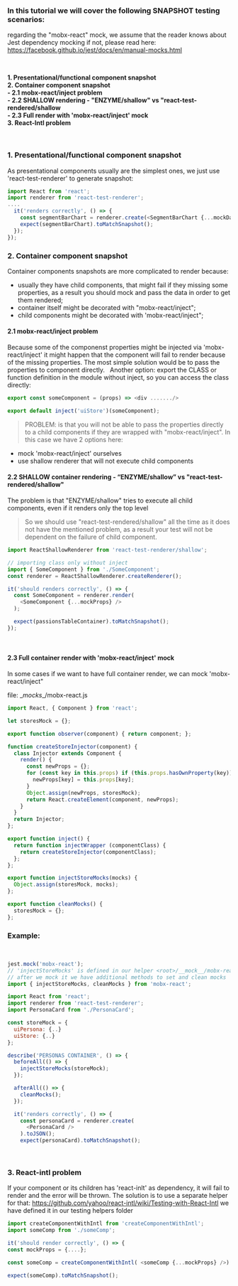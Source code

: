 ### In this tutorial we will cover the following SNAPSHOT testing scenarios:
regarding the "mobx-react" mock, we assume that the reader knows about Jest dependency mocking if not, please read here:
https://facebook.github.io/jest/docs/en/manual-mocks.html

&nbsp;

**1. Presentational/functional component snapshot**<br/>
**2. Container component snapshot**<br/>
**- 2.1 mobx-react/inject problem**<br/>
**- 2.2 SHALLOW rendering - "ENZYME/shallow" vs "react-test-rendered/shallow**<br/>
**- 2.3 Full render with 'mobx-react/inject' mock**<br/>
**3. React-Intl problem**

&nbsp;&nbsp;

### 1. Presentational/functional component snapshot
As presentational components usually are the simplest ones, we just use 'react-test-renderer' to generate snapshot:

```javascript
import React from 'react';
import renderer from 'react-test-renderer';
....
  it('renders correctly', () => {
    const segmentBarChart = renderer.create(<SegmentBarChart {...mockData} />).toJSON();
    expect(segmentBarChart).toMatchSnapshot();
  });
});
```

### 2. Container component snapshot
Container components snapshots are more complicated to render because:
- usually they have child components, that might fail if they missing some properties, as a result you should mock and pass the data in order to get them rendered;
- container itself might be decorated with "mobx-react/inject";
- child components might be decorated with 'mobx-react/inject";
&nbsp;
#### 2.1 mobx-react/inject problem
Because some of the componenst properties might be injected via 'mobx-react/inject' it might happen that the component will fail to render because of the missing properties.
The most simple solution would be to pass the properties to component directly.
&nbsp;
Another option: export the CLASS or function definition in the module without inject, so you can access the class directly:
```javascript
export const someComponent = (props) => <div ......./>

export default inject('uiStore')(someComponent);
```

> PROBLEM: is that you will not be able to pass the properties directly to a child components if they are wrapped with "mobx-react/inject".
In this case we have 2 options here:
- mock 'mobx-react/inject' ourselves
- use shallow renderer that will not execute child components
&nbsp;
####  2.2 SHALLOW container rendering - “ENZYME/shallow” vs "react-test-rendered/shallow"
The problem is that "ENZYME/shallow" tries to execute all child components, even if it renders only the top level
> So we should use "react-test-rendered/shallow" all the time as it does not have the mentioned problem, as a result your test will not be dependent on the failure of child component.
```javascript
import ReactShallowRenderer from 'react-test-renderer/shallow';

// importing class only without inject
import { SomeComponent } from './SomeComponent';
const renderer = ReactShallowRenderer.createRenderer();

it('should renders correctly', () => {
  const SomeComponent = renderer.render(
    <SomeComponent {...mockProps} />
  );

  expect(passionsTableContainer).toMatchSnapshot();
});
```
&nbsp;
#### 2.3 Full container render with 'mobx-react/inject' mock
In some cases if we want to have full container render, we can mock 'mobx-react/inject"

file: \__mocks__/mobx-react.js
```javascript
import React, { Component } from 'react';

let storesMock = {};

export function observer(component) { return component; };

function createStoreInjector(component) {
  class Injector extends Component {
    render() {
      const newProps = {};
      for (const key in this.props) if (this.props.hasOwnProperty(key)) {
        newProps[key] = this.props[key];
      }
      Object.assign(newProps, storesMock);
      return React.createElement(component, newProps);
    }
  }
  return Injector;
};

export function inject() {
  return function injectWrapper (componentClass) {
    return createStoreInjector(componentClass);
  };
};

export function injectStoreMocks(mocks) {
  Object.assign(storesMock, mocks);
};

export function cleanMocks() {
  storesMock = {};
};
```
### Example:
&nbsp;
```javascript
jest.mock('mobx-react');
// 'injectStoreMocks' is defined in our helper <root>/__mock__/mobx-react.js
// after we mock it we have additional methods to set and clean mocks
import { injectStoreMocks, cleanMocks } from 'mobx-react';

import React from 'react';
import renderer from 'react-test-renderer';
import PersonaCard from './PersonaCard';

const storeMock = {
  uiPersona: {..}
  uiStore: {..}
};

describe('PERSONAS CONTAINER', () => {
  beforeAll(() => {
    injectStoreMocks(storeMock);
  });

  afterAll(() => {
    cleanMocks();
  });

  it('renders correctly', () => {
    const personaCard = renderer.create(
      <PersonaCard />
    ).toJSON();
    expect(personaCard).toMatchSnapshot();

```
&nbsp;
### 3. React-intl problem

If your component or its children has 'react-inlt' as dependency, it will fail to render and the error will be thrown.
The solution is to use a separate helper for that:
https://github.com/yahoo/react-intl/wiki/Testing-with-React-Intl
we have defined it in our testing helpers folder

```javascript
import createComponentWithIntl from 'createComponentWithIntl';
import someComp from './someComp';

it('should render correctly', () => {
const mockProps = {....};

const someComp = createComponentWithIntl( <someComp {...mockProps} />).toJSON();

expect(someComp).toMatchSnapshot();


```







